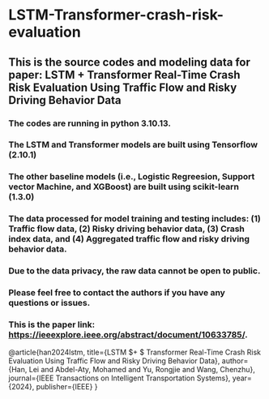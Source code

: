 # LSTM-Transformer-crash-risk-evaluation
## This is the source codes and modeling data for paper: LSTM + Transformer Real-Time Crash Risk Evaluation Using Traffic Flow and Risky Driving Behavior Data

### The codes are running in python 3.10.13.
### The LSTM and Transformer models are built using Tensorflow (2.10.1)
### The other baseline models (i.e., Logistic Regreesion, Support vector Machine, and XGBoost) are built using scikit-learn (1.3.0)
### The data processed for model training and testing includes: (1) Traffic flow data, (2) Risky driving behavior data, (3) Crash index data, and (4) Aggregated traffic flow and risky driving behavior data.
### Due to the data privacy, the raw data cannot be open to public. 
### Please feel free to contact the authors if you have any questions or issues.

### This is the paper link: https://ieeexplore.ieee.org/abstract/document/10633785/. 
@article{han2024lstm,
  title={LSTM $+ $ Transformer Real-Time Crash Risk Evaluation Using Traffic Flow and Risky Driving Behavior Data},
  author={Han, Lei and Abdel-Aty, Mohamed and Yu, Rongjie and Wang, Chenzhu},
  journal={IEEE Transactions on Intelligent Transportation Systems},
  year={2024},
  publisher={IEEE}
}
